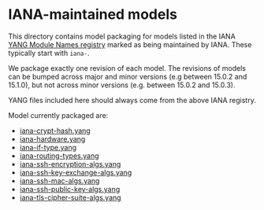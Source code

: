 # IANA-maintained models

This directory contains model packaging for models listed in the IANA
[YANG Module Names registry](https://www.iana.org/assignments/yang-parameters/yang-parameters.xhtml#yang-parameters-1)
marked as being maintained by IANA. These typically start with `iana-`.

We package exactly one revision of each model. The revisions of models can be bumped across major and minor versions
(e.g between 15.0.2 and 15.1.0), but not across minor versions (e.g. between 15.0.2 and 15.0.3).

YANG files included here should always come from the above IANA registry.

Model currently packaged are:
* [iana-crypt-hash.yang](iana-crypt-hash)
* [iana-hardware.yang]( iana-hardware)
* [iana-if-type.yang](iana-if-type)
* [iana-routing-types.yang](iana-routing-types)
* [iana-ssh-encryption-algs.yang](iana-ssh-encryption-algs)
* [iana-ssh-key-exchange-algs.yang](iana-ssh-key-exchange-algs)
* [iana-ssh-mac-algs.yang](iana-ssh-mac-algs)
* [iana-ssh-public-key-algs.yang](iana-ssh-public-key-algs)
* [iana-tls-cipher-suite-algs.yang](iana-tls-cipher-suite-algs)
